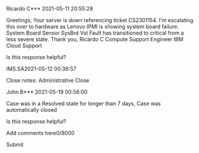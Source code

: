 Ricardo C***    2021-05-11 20:55:28

Greetings, Your server is down referencing ticket CS2301154. I'm escalating this over to hardware as Lenovo IPMI is showing system board failure. System Board Sensor SysBrd Vol Fault has transitioned to critical from a less severe state. Thank you, Ricardo C Compute Support Engineer IBM Cloud Support

Is this response helpful?

IMS.SA2021-05-12 00:36:57

Close notes: Administrative Close

John B*** 2021-05-19 00:58:00

Case was in a Resolved state for longer than 7 days, Case was automatically closed

Is this response helpful?

Add comments here0/8000

Submit